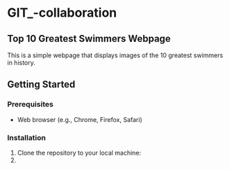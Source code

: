 # GIT_-collaboration
## Top 10 Greatest Swimmers Webpage

This is a simple webpage that displays images of the 10 greatest swimmers in history.
## Getting Started

### Prerequisites

- Web browser (e.g., Chrome, Firefox, Safari)

### Installation

1. Clone the repository to your local machine:
2. 
